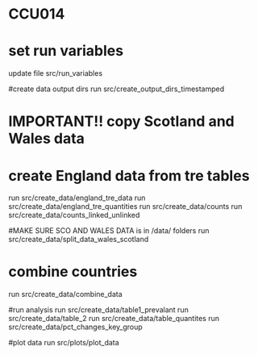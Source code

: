 # CCU014

# set run variables
update file src/run_variables

#create data output dirs
run src/create_output_dirs_timestamped

# IMPORTANT!! copy Scotland and Wales data

# create England data from tre tables
run src/create_data/england_tre_data
run src/create_data/england_tre_quantities
run src/create_data/counts
run src/create_data/counts_linked_unlinked


#MAKE SURE SCO AND WALES DATA is in /data/ folders
run src/create_data/split_data_wales_scotland

# combine countries
run src/create_data/combine_data

#run analysis
run src/create_data/table1_prevalant
run src/create_data/table_2
run src/create_data/table_quantites
run src/create_data/pct_changes_key_group

#plot data
run src/plots/plot_data
